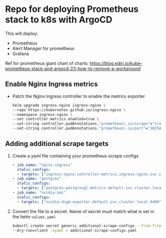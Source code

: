 # Repo for deploying Prometheus stack to k8s with ArgoCD

This will deploy:

- Prometheus
- Alert Manager for prometheus
- Grafana

Ref for prometheus giant chart of charts:
https://blog.ediri.io/kube-prometheus-stack-and-argocd-23-how-to-remove-a-workaround

## Enable Nginx Ingress metrics

- Patch the Nginx Ingress controller to enable the metrics exporter 

    ```bash
    helm upgrade ingress-nginx ingress-nginx \
    --repo https://kubernetes.github.io/ingress-nginx \
    --namespace ingress-nginx \
    --set controller.metrics.enabled=true \
    --set-string controller.podAnnotations."prometheus\.io/scrape"="true" \
    --set-string controller.podAnnotations."prometheus\.io/port"="10254"
    ```
## Adding additional scrape targets

1. Create a yaml file containing your prometheus scrape configs

      ```yaml
      - job_name: "nginx-ingress"
        static_configs:
        - targets: ["ingress-nginx-controller-metrics.ingress-nginx.svc.cluster.local:10254"]
      - job_name: "postgres"
        static_configs:
        - targets: ["postgres-postgresql-metrics.default.svc.cluster.local:9187"]
      - job_name: "nvidia-smi"
        static_configs:
        - targets: ["nvidia-dcgm-exporter.default.svc.cluster.local:9400"]
      ```
  
2. Convert the file to a secret. Name of secret must match what is set in the helm `values.yaml`
  
      ```bash
      kubectl create secret generic additional-scrape-configs --from-file=prometheus-additional.yaml \
      --dry-run=client -oyaml > additional-scrape-configs.yaml
      ```
